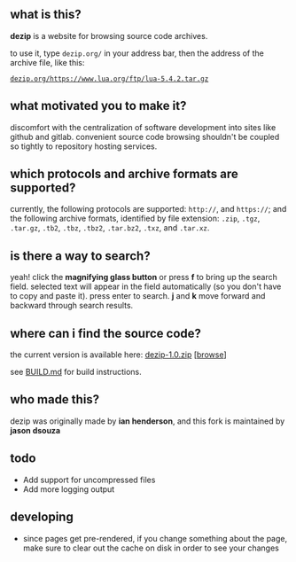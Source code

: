 ## what is this?

**dezip** is a website for browsing source code archives.

to use it, type `dezip.org/` in your address bar, then the address of the archive file, like this:

[`dezip.org/https://www.lua.org/ftp/lua-5.4.2.tar.gz`](https://dezip.org/https://www.lua.org/ftp/lua-5.4.2.tar.gz)

## what motivated you to make it?

discomfort with the centralization of software development into sites like github and gitlab.  convenient source code browsing shouldn't be coupled so tightly to repository hosting services.

## which protocols and archive formats are supported?

currently, the following protocols are supported: `http://`, and `https://`; and the following archive formats, identified by file extension: `.zip`, `.tgz`, `.tar.gz`, `.tb2`, `.tbz`, `.tbz2`, `.tar.bz2`, `.txz`, and `.tar.xz`.

## is there a way to search?

yeah!  click the **magnifying glass button** or press **f** to bring up the search field.  selected text will appear in the field automatically (so you don't have to copy and paste it).  press enter to search.  **j** and **k** move forward and backward through search results.

## where can i find the source code?

the current version is available here: [dezip-1.0.zip](https://dezip.org/dezip-1.0.zip) [[browse](https://dezip.org/https://dezip.org/dezip-1.0.zip)]

see [BUILD.md](BUILD.md) for build instructions.

## who made this?

dezip was originally made by **ian henderson**, and this fork is maintained by **jason dsouza**

## todo

- Add support for uncompressed files
- Add more logging output

## developing

- since pages get pre-rendered, if you change something about the page, make sure to clear out the cache on disk in order to see your changes

